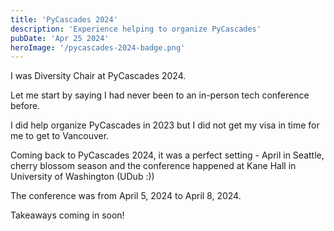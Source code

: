 ```yaml
---
title: 'PyCascades 2024'
description: 'Experience helping to organize PyCascades'
pubDate: 'Apr 25 2024'
heroImage: '/pycascades-2024-badge.png'
---
```


I was Diversity Chair at PyCascades 2024. 

Let me start by saying I had never been to an in-person tech conference before.

I did help organize PyCascades in 2023 but I did not get my visa in time for me to get to Vancouver.

Coming back to PyCascades 2024, it was a perfect setting - April in Seattle, cherry blossom season and the conference happened at Kane Hall in University of Washington (UDub :)) 

The conference was from April 5, 2024 to April 8, 2024. 

Takeaways coming in soon! 




